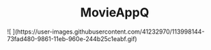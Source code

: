 
<h1 align="center">MovieAppQ</h1>
![ ](https://user-images.githubusercontent.com/41232970/113998144-73fad480-9861-11eb-960e-244b25c1eabf.gif)

